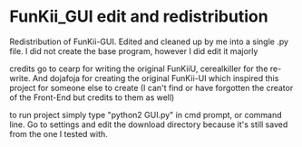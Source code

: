 # FunKii_GUI edit and redistribution
Redistribution of FunKii-GUI. Edited and cleaned up by me into a single .py file. I did not create the base program, however I did edit it majorly

credits go to  cearp for writing the original FunKiiU, cerealkiller for the re-write. And dojafoja for creating the original FunKii-UI which inspired this project for someone else to create (I can't find or have forgotten the creator of the Front-End but credits to them as well)

to run project simply type "python2 GUI.py" in cmd prompt, or command line. Go to settings and edit the download directory because it's still saved from the one I tested with.

